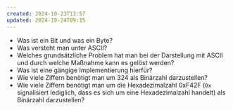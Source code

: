 ```yaml
---
created: 2024-10-23T13:57
updated: 2024-10-24T09:15
---
```

* Was ist ein Bit und was ein Byte?
* Was versteht man unter ASCII?
* Welches grundsätzliche Problem hat man bei der Darstellung mit ASCII und durch welche Maßnahme kann es gelöst werden?
* Was ist eine gängige Implementierung hierfür?
* Wie viele Ziffern benötigt man um 324 als Binärzahl darzustellen?
* Wie viele Ziffern benötigt man um die Hexadezimalzahl 0xF42F (`0x` signalisiert lediglich, dass es sich um eine Hexadezimalzahl handelt) als Binärzahl darzustellen?